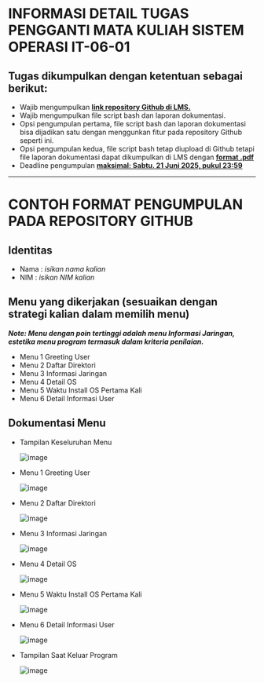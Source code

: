 # INFORMASI DETAIL TUGAS PENGGANTI MATA KULIAH SISTEM OPERASI IT-06-01
## Tugas dikumpulkan dengan ketentuan sebagai berikut:
- Wajib mengumpulkan <ins>**link repository Github di LMS.**</ins>
- Wajib mengumpulkan file script bash dan laporan dokumentasi. 
- Opsi pengumpulan pertama, file script bash dan laporan dokumentasi bisa dijadikan satu dengan menggunkan fitur pada repository Github seperti ini.
- Opsi pengumpulan kedua, file script bash tetap diupload di Github tetapi file laporan dokumentasi dapat dikumpulkan di LMS dengan <ins>**format .pdf**</ins>
- Deadline pengumpulan <ins>**maksimal: Sabtu. 21 Juni 2025, pukul 23:59**</ins>
---
# CONTOH FORMAT PENGUMPULAN PADA REPOSITORY GITHUB
## Identitas
- Nama : _isikan nama kalian_
- NIM  : _isikan NIM kalian_

## Menu yang dikerjakan (sesuaikan dengan strategi kalian dalam memilih menu)
**_Note: Menu dengan poin tertinggi adalah menu Informasi Jaringan, estetika menu program termasuk dalam kriteria penilaian._**
- Menu 1 Greeting User
- Menu 2 Daftar Direktori
- Menu 3 Informasi Jaringan
- Menu 4 Detail OS
- Menu 5 Waktu Install OS Pertama Kali
- Menu 6 Detail Informasi User

## Dokumentasi Menu 
- Tampilan Keseluruhan Menu
  
  ![image](https://github.com/user-attachments/assets/72f388aa-8975-479b-a264-d09023d3acd5)



- Menu 1 Greeting User
  
  ![image](https://github.com/user-attachments/assets/46562e4d-6016-4926-9d3f-7de686ef47e5)



- Menu 2 Daftar Direktori

  ![image](https://github.com/user-attachments/assets/83a3cf70-f9f0-4eef-a25a-043a1405ffa3)




- Menu 3 Informasi Jaringan
  
  ![image](https://github.com/user-attachments/assets/c2ecc1dc-ba6b-414b-aca6-2fe7b582d940)




- Menu 4 Detail OS

  ![image](https://github.com/user-attachments/assets/ac83429e-50b7-4c99-9f20-ec0005775c78)



  
- Menu 5 Waktu Install OS Pertama Kali

  ![image](https://github.com/user-attachments/assets/05701c95-cbf7-44d5-a52b-e029b2cfaa16)




- Menu 6 Detail Informasi User

  ![image](https://github.com/user-attachments/assets/293cd533-a085-486f-8d3c-3fb64295be21)




- Tampilan Saat Keluar Program

  ![image](https://github.com/user-attachments/assets/2351e528-46bd-4c07-bea4-636f644ce13e)
